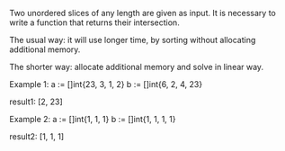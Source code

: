 Two unordered slices of any length are given as input. It is necessary to write a function that returns their
intersection.

The usual way: it will use longer time, by sorting without allocating additional memory.

The shorter way: allocate additional memory and solve in linear way.

Example 1:
a := []int{23, 3, 1, 2} b := []int{6, 2, 4, 23}

result1: [2, 23]

Example 2:
a := []int{1, 1, 1} b := []int{1, 1, 1, 1}

result2: [1, 1, 1]